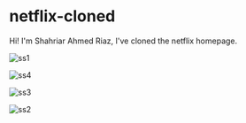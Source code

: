 # netflix-cloned
Hi! I'm Shahriar Ahmed Riaz, I've cloned the netflix homepage.

![ss1](https://github.com/user-attachments/assets/af724a9d-7e30-4693-8401-cc90565c31a9)


![ss4](https://github.com/user-attachments/assets/ca3b0fca-222d-4dad-a5be-f6ea71384c8c)


![ss3](https://github.com/user-attachments/assets/ad91a129-9b00-4877-b298-bb8d4a40fb6c)


![ss2](https://github.com/user-attachments/assets/ec7dae9a-3b1f-48d8-9553-fdd73fa6000b)
